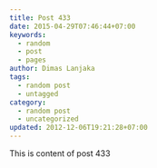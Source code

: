 ```yaml
---
title: Post 433
date: 2015-04-29T07:46:44+07:00
keywords:
  - random
  - post
  - pages
author: Dimas Lanjaka
tags:
  - random post
  - untagged
category:
  - random post
  - uncategorized
updated: 2012-12-06T19:21:28+07:00
---
```

This is content of post 433